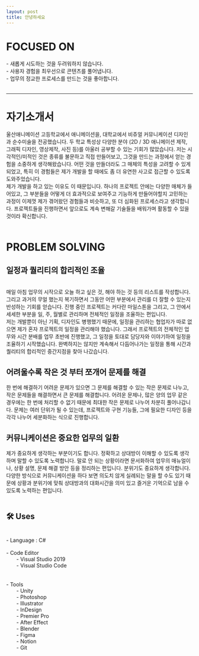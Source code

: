 ```yaml
---
layout: post
title: 안녕하세요
---
```


<h1></h1>



<h1>FOCUSED ON</h1>
- 새롭게 시도하는 것을 두려워하지 않습니다.<br>
- 사용자 경험을 최우선으로 콘텐츠를 풀어냅니다.<br>
- 업무의 정교한 프로세스를 만드는 것을 좋아합니다.<br>
<br>

<hr>

<h1>자기소개서</h1>
울산애니메이션 고등학교에서 애니메이션을, 대학교에서 비쥬얼 커뮤니케이션 디자인과 순수미술을 전공했습니다.
두 학교 특성상 다양한 분야 (2D / 3D 애니메이션 제작, 그래픽 디자인, 영상제작, 사진 등)를 아울러 공부할 수 있는 기회가 많았습니다.
저는 시각적인/미적인 것은 종류를 불문하고 직접 만들어보고, 그것을 만드는 과정에서 얻는 경험을 소중하게 생각해왔습니다.
어떤 것을 만들더라도 그 매체의 특성을 고려할 수 있게 되었고, 특히 이 경험들은 제가 개발을 할 때에도 좀 더 유연한 사고로 접근할 수 있도록 도와주었습니다.
<br>
제가 개발을 하고 있는 이유도 이 때문입니다.
하나의 프로젝트 안에는 다양한 매체가 들어있고, 그 부분들을 어떻게 더 효과적으로 보여주고 기능하게 만들어야할지 고민하는 과정이 이제껏 제가 겪어왔던 경험들과 비슷하고,
또 더 심화된 프로세스라고 생각합니다.  프로젝트들을 진행하면서 앞으로도 계속 변해갈 기술들을 배워가며 활동할 수 있을 것이라 확신합니다.
<br><br>

<h1>PROBLEM SOLVING</h1>

<h2>일정과 퀄리티의 합리적인 조율</h2>
<br>
매일 아침 업무의 시작으로 오늘 하고 싶은 것, 해야 하는 것 등의 리스트를 작성합니다. 그리고 과거의 무얼 했는지 복기하면서 그동안 어떤 부분에서 관리를 더 잘할 수 있는지 반성하는 기회를 얻습니다. 진행 중인 프로젝트는 커다란 마일스톤을 그리고, 그 안에서 세세한 부분을 일, 주, 월별로 관리하며 전체적인 일정을 조율하는 편입니다.
<br>
저는 개발뿐이 아닌 기획, 디자인도 병행했기 때문에, 일정을 관리하는 협업자가 따로 없으면 제가 혼자 프로젝트의 일정을 관리해야 했습니다. 그래서 프로젝트의 전체적인 업무와 시간 분배를 업무 초반에 진행했고, 그 일정을 토대로 담당자와 이야기하여 일정을 조율하기 시작했습니다. 완벽하지는 않지만 계속해서 다듬어나가는 일정을 통해 시간과 퀄리티의 합리적인 중간지점을 찾아 나갔습니다.
<br>

<h2>어려울수록 작은 것 부터 쪼개어 문제를 해결</h2>
한 번에 해결하기 어려운 문제가 있으면 그 문제를 해결할 수 있는 작은 문제로 나누고, 작은 문제들을 해결하면서 큰 문제를 해결합니다. 어려운 문제나, 많은 양의 업무 같은 경우에는 한 번에 처리할 수 없기 때문에 최대한 작은 문제로 나누어 차분히 풀어나갑니다. 문제는 여러 단위가 될 수 있는데, 프로젝트와 구현 기능들, 그에 필요한 디자인 등을 각각 나누어 세분화하는 식으로 진행합니다.
<br>

<h2>커뮤니케이션은 중요한 업무의 일환</h2>

제가 중요하게 생각하는 부분이기도 합니다. 정확하고 상대방이 이해할 수 있도록 생각하며 말할 수 있도록 노력합니다. 말로 안 되는 상황이라면 문서화하여 업무의 매뉴얼이나, 상황 설명, 문제 해결 방안 등을 정리하는 편입니다. 분위기도 중요하게 생각합니다. 다양한 방식으로 커뮤니케이션을 하다 보면 의도치 않게 실례되는 말을 할 수도 있기 때문에 상황과 분위기에 맞춰 상대방과의 대화시간을 의미 있고 즐거운 기억으로 남을 수 있도록 노력하는 편입니다.
<br><br>

<h2>🛠️ Uses </h2>
<br>
- Language : C#
<br><br>
- Code Editor<br>
&nbsp; &nbsp; &nbsp; &nbsp;- Visual Studio 2019<br>
&nbsp; &nbsp; &nbsp; &nbsp;- Visual Studio Code<br>
<br><br>
- Tools<br>
&nbsp; &nbsp; &nbsp; &nbsp;- Unity<br>
&nbsp; &nbsp; &nbsp; &nbsp;- Photoshop<br>
&nbsp; &nbsp; &nbsp; &nbsp;- Illustrator<br>
&nbsp; &nbsp; &nbsp; &nbsp;- InDesign<br>
&nbsp; &nbsp; &nbsp; &nbsp;- Premier Pro<br>
&nbsp; &nbsp; &nbsp; &nbsp;- After Effect<br>
&nbsp; &nbsp; &nbsp; &nbsp;- Blender<br>
&nbsp; &nbsp; &nbsp; &nbsp;- Figma<br>
&nbsp; &nbsp; &nbsp; &nbsp;- Notion<br>
&nbsp; &nbsp; &nbsp; &nbsp;- Git<br>
<br><br>